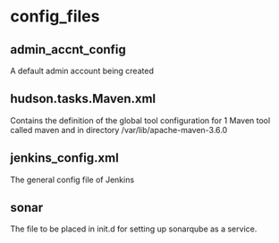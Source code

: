 # config_files

## admin_accnt_config
A default admin account being created

## hudson.tasks.Maven.xml
Contains the definition of the global tool configuration for 1 Maven tool called maven and in directory /var/lib/apache-maven-3.6.0

## jenkins_config.xml
The general config file of Jenkins

## sonar
The file to be placed in init.d for setting up sonarqube as a service.
